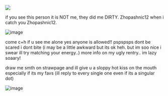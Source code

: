  ![](https://komarev.com/ghpvc/?username=KAITO-V1&color=000000)
  
if you see this person it is NOT me, they did me DIRTY. Zhopashnic12 when i catch you Zhopashnic12.

![image](https://github.com/user-attachments/assets/da570756-43e9-4fda-bc36-b93185868f56)


come c+h if u see me alone yes anyone is allowed!! pspspsps dont be scared i dont bite (i may be a little awkward but its ok heh. but im soo nice i swear ill try matching your energy..) more info on my ugly rentry.. im lazy soaary!

draw me smth on strawpage and ill give u a sloppy hot kiss on the mouth especially if its my favs (ill reply to every single one even if its a singular dot)

![image](https://github.com/user-attachments/assets/1e7bbf8e-0dc4-4926-843a-e95429c7021e)
